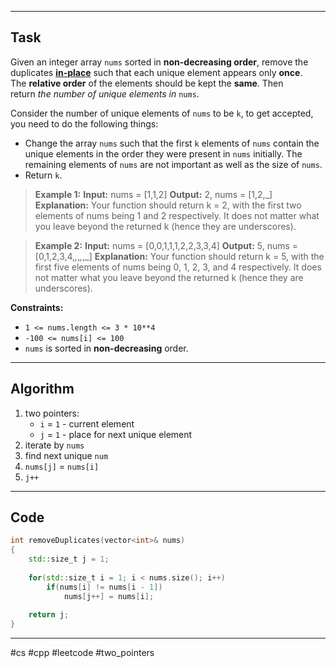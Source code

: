 ___
## Task

Given an integer array `nums` sorted in **non-decreasing order**, remove the duplicates [**in-place**](https://en.wikipedia.org/wiki/In-place_algorithm) such that each unique element appears only **once**. The **relative order** of the elements should be kept the **same**. Then return _the number of unique elements in_ `nums`.

Consider the number of unique elements of `nums` to be `k`, to get accepted, you need to do the following things:

- Change the array `nums` such that the first `k` elements of `nums` contain the unique elements in the order they were present in `nums` initially. The remaining elements of `nums` are not important as well as the size of `nums`.
- Return `k`.

> **Example 1:**
> **Input:** nums = [1,1,2]
> **Output:** 2, nums = [1,2,_]
> **Explanation:** Your function should return k = 2, with the first two elements of nums being 1 and 2 respectively.
> It does not matter what you leave beyond the returned k (hence they are underscores).

> **Example 2:**
> **Input:** nums = [0,0,1,1,1,2,2,3,3,4]
> **Output:** 5, nums = [0,1,2,3,4,_,_,_,_,_]
> **Explanation:** Your function should return k = 5, with the first five elements of nums being 0, 1, 2, 3, and 4 respectively.
> It does not matter what you leave beyond the returned k (hence they are underscores).

**Constraints:**

- `1 <= nums.length <= 3 * 10**4`
- `-100 <= nums[i] <= 100`
- `nums` is sorted in **non-decreasing** order.

___
## Algorithm

1. two pointers: 
	- `i` = `1` - current element
	- `j` = `1` - place for next unique element
2. iterate by `nums`
3. find next unique `num`
4. `nums[j]` = `nums[i]`
5. `j++`

___
## Code

```cpp
int removeDuplicates(vector<int>& nums) 
{
    std::size_t j = 1;
    
    for(std::size_t i = 1; i < nums.size(); i++)
        if(nums[i] != nums[i - 1])
            nums[j++] = nums[i];
            
    return j;
}
```
___
#cs #cpp #leetcode #two_pointers